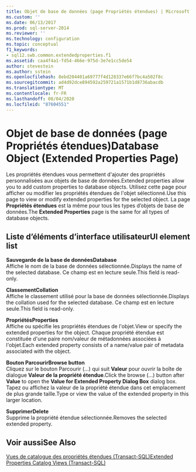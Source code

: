 ```yaml
---
title: Objet de base de données (page Propriétés étendues) | Microsoft Docs
ms.custom: ''
ms.date: 06/13/2017
ms.prod: sql-server-2014
ms.reviewer: ''
ms.technology: configuration
ms.topic: conceptual
f1_keywords:
- sql12.swb.common.extendedproperties.f1
ms.assetid: caa4f4a1-fd54-466e-975d-3e7e1cc5de54
author: stevestein
ms.author: sstein
ms.openlocfilehash: 8ebd204401a69777f4d128337e66f7bc4a502f8c
ms.sourcegitcommit: ad4d92dce894592a259721a1571b1d8736abacdb
ms.translationtype: MT
ms.contentlocale: fr-FR
ms.lasthandoff: 08/04/2020
ms.locfileid: "87604551"
---
```

# <a name="database-object-extended-properties-page"></a><span data-ttu-id="dd802-102">Objet de base de données (page Propriétés étendues)</span><span class="sxs-lookup"><span data-stu-id="dd802-102">Database Object (Extended Properties Page)</span></span>
  <span data-ttu-id="dd802-103">Les propriétés étendues vous permettent d'ajouter des propriétés personnalisées aux objets de base de données.</span><span class="sxs-lookup"><span data-stu-id="dd802-103">Extended properties allow you to add custom properties to database objects.</span></span> <span data-ttu-id="dd802-104">Utilisez cette page pour afficher ou modifier les propriétés étendues de l'objet sélectionné.</span><span class="sxs-lookup"><span data-stu-id="dd802-104">Use this page to view or modify extended properties for the selected object.</span></span> <span data-ttu-id="dd802-105">La page **Propriétés étendues** est la même pour tous les types d’objets de base de données.</span><span class="sxs-lookup"><span data-stu-id="dd802-105">The **Extended Properties** page is the same for all types of database objects.</span></span>  
  
## <a name="ui-element-list"></a><span data-ttu-id="dd802-106">Liste d’éléments d’interface utilisateur</span><span class="sxs-lookup"><span data-stu-id="dd802-106">UI element list</span></span>  
 <span data-ttu-id="dd802-107">**Sauvegarde de la base de données**</span><span class="sxs-lookup"><span data-stu-id="dd802-107">**Database**</span></span>  
 <span data-ttu-id="dd802-108">Affiche le nom de la base de données sélectionnée.</span><span class="sxs-lookup"><span data-stu-id="dd802-108">Displays the name of the selected database.</span></span> <span data-ttu-id="dd802-109">Ce champ est en lecture seule.</span><span class="sxs-lookup"><span data-stu-id="dd802-109">This field is read-only.</span></span>  
  
 <span data-ttu-id="dd802-110">**Classement**</span><span class="sxs-lookup"><span data-stu-id="dd802-110">**Collation**</span></span>  
 <span data-ttu-id="dd802-111">Affiche le classement utilisé pour la base de données sélectionnée.</span><span class="sxs-lookup"><span data-stu-id="dd802-111">Displays the collation used for the selected database.</span></span> <span data-ttu-id="dd802-112">Ce champ est en lecture seule.</span><span class="sxs-lookup"><span data-stu-id="dd802-112">This field is read-only.</span></span>  
  
 <span data-ttu-id="dd802-113">**Propriétés**</span><span class="sxs-lookup"><span data-stu-id="dd802-113">**Properties**</span></span>  
 <span data-ttu-id="dd802-114">Affiche ou spécifie les propriétés étendues de l'objet.</span><span class="sxs-lookup"><span data-stu-id="dd802-114">View or specify the extended properties for the object.</span></span> <span data-ttu-id="dd802-115">Chaque propriété étendue est constituée d'une paire nom/valeur de métadonnées associées à l'objet.</span><span class="sxs-lookup"><span data-stu-id="dd802-115">Each extended property consists of a name/value pair of metadata associated with the object.</span></span>  
  
 <span data-ttu-id="dd802-116">**Bouton Parcourir**</span><span class="sxs-lookup"><span data-stu-id="dd802-116">**Browse button**</span></span>  
 <span data-ttu-id="dd802-117">Cliquez sur le bouton Parcourir (...) qui suit **Valeur** pour ouvrir la boîte de dialogue **Valeur de la propriété étendue**.</span><span class="sxs-lookup"><span data-stu-id="dd802-117">Click the browse (...) button after **Value** to open the **Value for Extended Property Dialog Box** dialog box.</span></span> <span data-ttu-id="dd802-118">Tapez ou affichez la valeur de la propriété étendue dans cet emplacement de plus grande taille.</span><span class="sxs-lookup"><span data-stu-id="dd802-118">Type or view the value of the extended property in this larger location.</span></span>  
  
 <span data-ttu-id="dd802-119">**Supprimer**</span><span class="sxs-lookup"><span data-stu-id="dd802-119">**Delete**</span></span>  
 <span data-ttu-id="dd802-120">Supprime la propriété étendue sélectionnée.</span><span class="sxs-lookup"><span data-stu-id="dd802-120">Removes the selected extended property.</span></span>  
  
## <a name="see-also"></a><span data-ttu-id="dd802-121">Voir aussi</span><span class="sxs-lookup"><span data-stu-id="dd802-121">See Also</span></span>  
 [<span data-ttu-id="dd802-122">Vues de catalogue des propriétés étendues &#40;Transact-SQL&#41;</span><span class="sxs-lookup"><span data-stu-id="dd802-122">Extended Properties Catalog Views &#40;Transact-SQL&#41;</span></span>](/sql/relational-databases/system-catalog-views/extended-properties-catalog-views-sys-extended-properties)  
  
  
